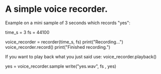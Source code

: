# A simple voice recorder.

Example on a mini sample of 3 seconds which records "yes":

time_s = 3
fs = 44100

voice_recorder = recorder(time_s, fs)
print("Recording...")
voice_recorder.record()
print("Finished recording.")

If you want to play back what you just said use:
voice_recorder.playback()

yes = voice_recorder.sample
write("yes.wav", fs , yes)
